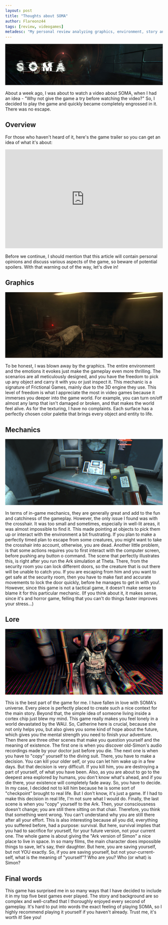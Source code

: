 ```yaml
---
layout: post
title: "Thoughts about SOMA"
author: Flareonz44
tags: [review, videogames]
metadesc: "My personal review analyzing graphics, environment, story and lore from SOMA, a game from Frictional Games."
---
```


![SOMA Game Banner](/images/2023-4-29-thoughts-about-soma/banner.png)

About a week ago, I was about to watch a video about SOMA, when I had an idea - "Why not give the game a try before watching the video?" So, I decided to play the game and quickly became completely engrossed in it. There was no escape.

## Overview

For those who haven't heard of it, here's the game trailer so you can get an idea of what it's about:

<iframe width="100%" height="315" src="https://www.youtube.com/embed/Rf4pAsNy_vA?si=hcSNRV9cAvQ_-IKs" title="YouTube video player" frameborder="0" allow="accelerometer; autoplay; clipboard-write; encrypted-media; gyroscope; picture-in-picture; web-share" allowfullscreen></iframe>

Before we continue, I should mention that this article will contain personal opinions and discuss various aspects of the game, so beware of potential spoilers. With that warning out of the way, let's dive in!

## Graphics

![Dead bodies in a dark room](/images/2023-4-29-thoughts-about-soma/1.png)

To be honest, I was blown away by the graphics. The entire environment and the emotions it evokes just make the gameplay even more thrilling. The scenarios are all meticulously designed, and you have the freedom to pick up any object and carry it with you or just inspect it. This mechanic is a signature of Frictional Games, mainly due to the 3D engine they use. This level of freedom is what I appreciate the most in video games because it immerses you deeper into the game world. For example, you can turn on/off almost any lamp that isn't damaged or broken, and that makes the world feel alive. As for the texturing, I have no complaints. Each surface has a perfectly chosen color palette that brings every object and entity to life.

## Mechanics

![Computers during SOMA gameplay](/images/2023-4-29-thoughts-about-soma/2.png)

In terms of in-game mechanics, they are generally great and add to the fun and catchiness of the gameplay. However, the only issue I found was with the crosshair. It was too small and sometimes, especially in well-lit areas, it was almost impossible to find it. This made pointing at objects to pick them up or interact with the environment a bit frustrating. If you plan to make a perfectly timed plan to escape from some creatures, you might want to take the crosshair into account, otherwise, you are dead. Another little problem, is that some actions requires you to first interact with the computer screen, before pushing any button o command. The scene that perfectly illustrates this, is right after you run the Ark simulation at Theta. There, from the security room you can lock different doors, so the creature that is out there will be unable to catch you. If you are escaping from him and you want to get safe at the security room, then you have to make fast and accurate movements to lock the door quickly, before he manages to get in with you!. However, since this game is not a tactical game, it doesn't make sense to blame it for this particular mechanic. (If you think about it, it makes sense, since it's and horror game, felling that you can't do things faster improves your stress...)

## Lore

![almost dead player](/images/2023-4-29-thoughts-about-soma/3.png)

This is the best part of the game for me. I have fallen in love with SOMA's universe. Every piece is perfectly placed to create such a nice context for the main story. Beyond that, the simple idea of someone living inside a cortex chip just blew my mind. This game really makes you feel lonely in a world devastated by the WAU. So, Catherine here is crucial, because she not only helps you, but also gives you some kind of hope about the future, which gives you the mental strength you need to finish your adventure.
Then there are three other scenes that make you question yourself and the meaning of existence. The first one is when you discover old-Simon's audio recordings made by your doctor just before you die. 
The next one is when you have to "copy" yourself to the diving suit. There, you have to make a decision. You can kill your older self, or you can let him wake up in a few days. But that decision is very difficult. If you kill him, you are destroying a part of yourself, of what you have been. Also, as you are about to go to the deepest area explored by humans, you don't know what's ahead, and if you die there, your existence will completely fade away. So, you have to decide. In my case, I decided not to kill him because he is some sort of "checkpoint" brought to real life. But I don't know, it's just a game. If I had to make this decision in real life, I'm not sure what I would do.
Finally, the last scene is when you "copy" yourself to the Ark. Then, your consciousness doesn't change; you are still there sitting on that chair. Therefore, you think that something went wrong. You can't understand why you are still there after all your effort.
This is also interesting because all you did, everything you suffered before, had a purpose: survival. But here, survival implies that you had to sacrifice for yourself, for your future version, not your current one. The whole game is about giving the "Ark version of Simon" a nice place to live in space. In so many films, the main character does impossible things to save, let's say, their daughter. But here, you are saving yourself, but not YOU exactly. So, if you are saving yourself, but not your-current-self, what is the meaning of "yourself"? Who are you? Who (or what) is Simon?

## Final words

This game has surprised me in so many ways that I have decided to include it in my top five best games ever played. The story and background are so complex and well-crafted that I thoroughly enjoyed every second of gameplay. It's hard to put into words the exact feeling of playing SOMA, so I highly recommend playing it yourself if you haven't already. Trust me, it's worth it! See you!

